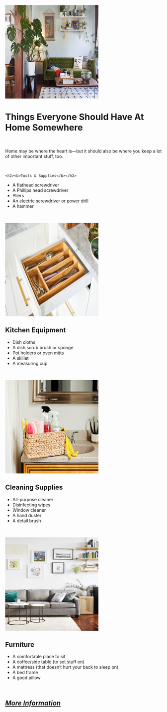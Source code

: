 <html lang="en" dir="ltr">
  <head>
    <meta charset="utf-8">
    <title>HOME</title>
    <img src="images/house.jpg" width="300" height="300">
  </head>
  <body>
    <h1><strong>Things Everyone Should Have At Home Somewhere</strong></h1><br>
    <p>Home may be where the heart is—but it should also be where you keep a lot of other important stuff, too.</p><br>

    <h2><b>Tools & Supplies</b></h2>
  <ul>
    <li>A flathead screwdriver</li>
    <li>A Phillips head screwdriver</li>
    <li>Pliers</li>
    <li>An electric screwdriver or power drill</li>
    <li>A hammer</li>
</ul><br>

<img src="images/house1.jpg" width="300" height="300"><br>

<h2><b>Kitchen Equipment</b></h2>
<ul>
  <li>Dish cloths</li>
  <li>A dish scrub brush or sponge</li>
  <li>Pot holders or oven mitts</li>
  <li>A skillet</li>
  <li>A measuring cup</li>
</ul><br>

<img src="images/house2.jpg" width="300" height="300"><br>

<h2><b>Cleaning Supplies</b></h2>
<ul>
  <li>All-purpose cleaner</li>
  <li>Disinfecting wipes</li>
  <li>Window cleaner</li>
  <li>A hand duster</li>
  <li>A detail brush</li>
</ul><br>

<img src="images/house3.jpg" width="300" height="300"><br>

<h2><b>Furniture</b></h2>
<ul>
  <li>A comfortable place to sit </li>
  <li>A coffee/side table (to set stuff on)</li>
  <li>A mattress (that doesn’t hurt your back to sleep on)</li>
  <li>A bed frame</li>
  <li>A good pillow </li>
</ul><br>

<h2><strong><i><a href="https://www.apartmenttherapy.com/household-items-36642111">More Information</a></i></strong></h2>

  </body>
</html>
